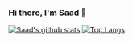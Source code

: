 ### Hi there, I'm Saad 👋

<!--
**saadzimat430/saadzimat430** is a ✨ _special_ ✨ repository because its `README.md` (this file) appears on your GitHub profile.

Here are some ideas to get you started:

- 🔭 I’m currently working on ...
- 🌱 I’m currently learning ...
- 👯 I’m looking to collaborate on ...
- 🤔 I’m looking for help with ...
- 💬 Ask me about ...
- 📫 How to reach me: ...
- 😄 Pronouns: ...
- ⚡ Fun fact: ...

-->

[![Saad's github stats](https://github-readme-stats.vercel.app/api?username=saadzimat430)](https://github.com/anuraghazra/github-readme-stats)
[![Top Langs](https://github-readme-stats.vercel.app/api/top-langs/?username=saadzimat430)](https://github.com/anuraghazra/github-readme-stats)
